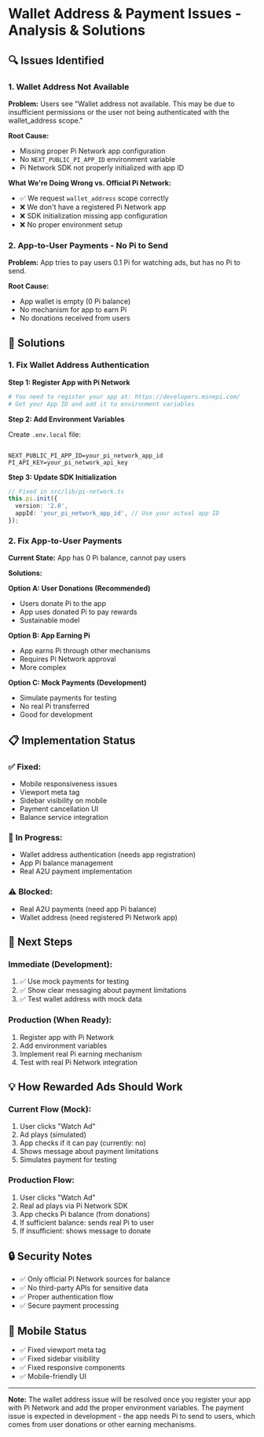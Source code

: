 # Wallet Address & Payment Issues - Analysis & Solutions

## 🔍 **Issues Identified**

### **1. Wallet Address Not Available**

**Problem:** Users see "Wallet address not available. This may be due to insufficient permissions or the user not being authenticated with the wallet_address scope."

**Root Cause:** 

- Missing proper Pi Network app configuration
- No `NEXT_PUBLIC_PI_APP_ID` environment variable
- Pi Network SDK not properly initialized with app ID

**What We're Doing Wrong vs. Official Pi Network:**

- ✅ We request `wallet_address` scope correctly
- ❌ We don't have a registered Pi Network app
- ❌ SDK initialization missing app configuration
- ❌ No proper environment setup

### **2. App-to-User Payments - No Pi to Send**

**Problem:** App tries to pay users 0.1 Pi for watching ads, but has no Pi to send.

**Root Cause:**

- App wallet is empty (0 Pi balance)
- No mechanism for app to earn Pi
- No donations received from users

## 🔧 **Solutions**

### **1. Fix Wallet Address Authentication**

**Step 1: Register App with Pi Network**

```bash
# You need to register your app at: https://developers.minepi.com/
# Get your App ID and add it to environment variables
```

**Step 2: Add Environment Variables**

Create `.env.local` file:
```env

NEXT_PUBLIC_PI_APP_ID=your_pi_network_app_id
PI_API_KEY=your_pi_network_api_key
```

**Step 3: Update SDK Initialization**

```typescript
// Fixed in src/lib/pi-network.ts
this.pi.init({
  version: '2.0',
  appId: 'your_pi_network_app_id', // Use your actual app ID
});
```

### **2. Fix App-to-User Payments**

**Current State:** App has 0 Pi balance, cannot pay users

**Solutions:**

**Option A: User Donations (Recommended)**

- Users donate Pi to the app
- App uses donated Pi to pay rewards
- Sustainable model

**Option B: App Earning Pi**

- App earns Pi through other mechanisms
- Requires Pi Network approval
- More complex

**Option C: Mock Payments (Development)**

- Simulate payments for testing
- No real Pi transferred
- Good for development

## 📋 **Implementation Status**

### ✅ **Fixed:**

- Mobile responsiveness issues
- Viewport meta tag
- Sidebar visibility on mobile
- Payment cancellation UI
- Balance service integration

### 🔄 **In Progress:**

- Wallet address authentication (needs app registration)
- App Pi balance management
- Real A2U payment implementation

### ⚠️ **Blocked:**

- Real A2U payments (need app Pi balance)
- Wallet address (need registered Pi Network app)

## 🚀 **Next Steps**

### **Immediate (Development):**

1. ✅ Use mock payments for testing
2. ✅ Show clear messaging about payment limitations
3. ✅ Test wallet address with mock data

### **Production (When Ready):**

1. Register app with Pi Network
2. Add environment variables
3. Implement real Pi earning mechanism
4. Test with real Pi Network integration

## 💡 **How Rewarded Ads Should Work**

### **Current Flow (Mock):**

1. User clicks "Watch Ad"
2. Ad plays (simulated)
3. App checks if it can pay (currently: no)
4. Shows message about payment limitations
5. Simulates payment for testing

### **Production Flow:**

1. User clicks "Watch Ad"
2. Real ad plays via Pi Network SDK
3. App checks Pi balance (from donations)
4. If sufficient balance: sends real Pi to user
5. If insufficient: shows message to donate

## 🔒 **Security Notes**

- ✅ Only official Pi Network sources for balance
- ✅ No third-party APIs for sensitive data
- ✅ Proper authentication flow
- ✅ Secure payment processing

## 📱 **Mobile Status**

- ✅ Fixed viewport meta tag
- ✅ Fixed sidebar visibility
- ✅ Fixed responsive components
- ✅ Mobile-friendly UI

---

**Note:** The wallet address issue will be resolved once you register your app with Pi Network and add the proper environment variables. The payment issue is expected in development - the app needs Pi to send to users, which comes from user donations or other earning mechanisms. 